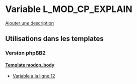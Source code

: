 # Variable L_MOD_CP_EXPLAIN
[Ajouter une description](https://fa-tvars.appspot.com/var/L_MOD_CP_EXPLAIN)

## Utilisations dans les templates

### Version phpBB2

#### [Template modcp_body](subsilver/modcp_body.md)
* [Variable &agrave; la ligne 12](../subsilver/modcp_body.tpl#L12)